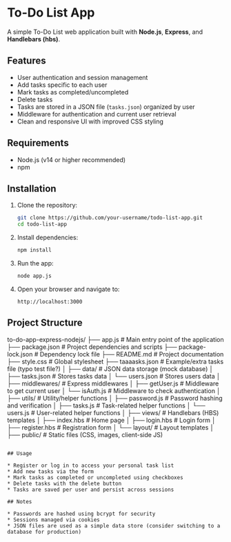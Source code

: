 
# To-Do List App

A simple To-Do List web application built with **Node.js**, **Express**, and **Handlebars (hbs)**.

## Features

* User authentication and session management
* Add tasks specific to each user
* Mark tasks as completed/uncompleted
* Delete tasks
* Tasks are stored in a JSON file (`tasks.json`) organized by user
* Middleware for authentication and current user retrieval
* Clean and responsive UI with improved CSS styling

## Requirements

* Node.js (v14 or higher recommended)
* npm

## Installation

1. Clone the repository:

   ```bash
   git clone https://github.com/your-username/todo-list-app.git
   cd todo-list-app
   ```

2. Install dependencies:

   ```bash
   npm install
   ```

3. Run the app:

   ```bash
   node app.js
   ```

4. Open your browser and navigate to:

   ```
   http://localhost:3000
   ```

## Project Structure

to-do-app-express-nodejs/
├── app.js                # Main entry point of the application
├── package.json          # Project dependencies and scripts
├── package-lock.json     # Dependency lock file
├── README.md             # Project documentation
├── style.css             # Global stylesheet
├── taaaasks.json         # Example/extra tasks file (typo test file?)
│
├── data/                 # JSON data storage (mock database)
│   ├── tasks.json        # Stores tasks data
│   └── users.json        # Stores users data
│
├── middlewares/          # Express middlewares
│   ├── getUser.js        # Middleware to get current user
│   └── isAuth.js         # Middleware to check authentication
│
├── utils/                # Utility/helper functions
│   ├── password.js       # Password hashing and verification
│   ├── tasks.js          # Task-related helper functions
│   └── users.js          # User-related helper functions
│
├── views/                # Handlebars (HBS) templates
│   ├── index.hbs         # Home page
│   ├── login.hbs         # Login form
│   ├── register.hbs      # Registration form
│   └── layout/           # Layout templates
│
├── public/               # Static files (CSS, images, client-side JS)

```

## Usage

* Register or log in to access your personal task list
* Add new tasks via the form
* Mark tasks as completed or uncompleted using checkboxes
* Delete tasks with the delete button
* Tasks are saved per user and persist across sessions

## Notes

* Passwords are hashed using bcrypt for security
* Sessions managed via cookies
* JSON files are used as a simple data store (consider switching to a database for production)

